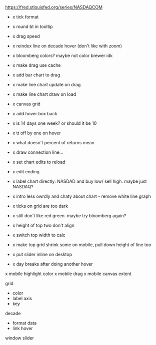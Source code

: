 https://fred.stlouisfed.org/series/NASDAQCOM


- x tick format
- x round bt in tooltip
- x drag speed
- x reindex line on decade hover (don't like with zoom)

- x bloomberg colors? maybe not color brewer idk
- x make drag use cache
- x add bar chart to drag
- x make line chart update on drag
- x make line chart draw on load
- x canvas grid
- x add hover box back
- x is 14 days one week? or should it be 10
- x tt off by one on hover
- x what doesn't percent of returns mean
- x draw connection line...

- x set chart edits to reload
- x edit ending
- x label chart directly: NASDAD and buy low/ sell high. maybe just NASDAQ?
- x intro less owrdly and chaty about chart - remove white line graph
- x ticks on grid are too dark
- x still don't like red green. maybe try bloomberg again?
- x height of top two don't align
- x switch top width to calc
- x make top grid shrink some on mobile, pull down height of line too
- x put slider inline on desktop
- x day breaks after doing another hover

x mobile highlight color 
x mobile drag
x mobile canvas extent


grid
- color
- label axis
- key

decade
- format data
- link hover 

window slider


